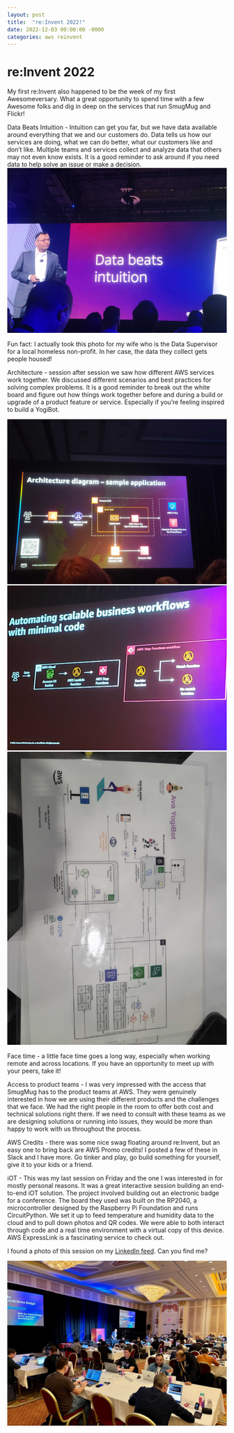 ```yaml
---
layout: post
title:  "re:Invent 2022!"
date: 2022-12-03 00:00:00 -0000
categories: aws reinvent
---
```


# re:Invent 2022

My first re:Invent also happened to be the week of my first Awesomeversary.  What a great opportunity to spend time with a few Awesome folks and dig in deep on the services that run SmugMug and Flickr!  

Data Beats Intuition - Intuition can get you far, but we have data available around everything that we and our customers do.  Data tells us how our services are doing, what we can do better, what our customers like and don’t like.  Multiple teams and services collect and analyze data that others may not even know exists.  It is a good reminder to ask around if you need data to help solve an issue or make a decision.
![](/assets/images/20221130_083954.jpg)

Fun fact: I actually took this photo for my wife who is the Data Supervisor for a local homeless non-profit.  In her case, the data they collect gets people housed!





Architecture - session after session we saw how different AWS services work together.  We discussed different scenarios and best practices for solving complex problems.  It is a good reminder to break out the white board and figure out how things work together before and during a build or upgrade of a product feature or service.  Especially if you’re feeling inspired to build a YogiBot.

![](/assets/images/20221128_101602.jpg)
![](/assets/images/20221130_151212.jpg)
![](/assets/images/20221201_141356.jpg)

Face time - a little face time goes a long way, especially when working remote and across locations.  If you have an opportunity to meet up with your peers, take it!  

Access to product teams - I was very impressed with the access that SmugMug has to the product teams at AWS.  They were genuinely interested in how we are using their different products and the challenges that we face.  We had the right people in the room to offer both cost and technical solutions right there.  If we need to consult with these teams as we are designing solutions or running into issues, they would be more than happy to work with us throughout the process.

AWS Credits - there was some nice swag floating around re:Invent, but an easy one to bring back are AWS Promo credits!  I posted a few of these in Slack and I have more.  Go tinker and play, go build something for yourself, give it to your kids or a friend.  





iOT - This was my last session on Friday and the one I was interested in for mostly personal reasons.  It was a great interactive session building an end-to-end iOT solution.  The project involved building out an electronic badge for a conference.  The board they used was built on the RP2040, a microcontroller designed by the Raspberry Pi Foundation and runs CircuitPython.  We set it up to feed temperature and humidity data to the cloud and to pull down photos and QR codes.  We were able to both interact through code and a real time environment with a virtual copy of this device.  AWS ExpressLink is a fascinating service to check out.

I found a photo of this session on my [LinkedIn feed](https://www.linkedin.com/posts/grossdan_reinvent2022-activity-7004496134924627968-jgy8?utm_source=share&utm_medium=member_desktop).  Can you find me?

![](/assets/images/1670002015188.jpeg)


